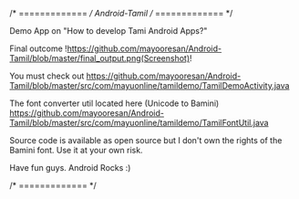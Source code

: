 /* ============= */
Android-Tamil
/* ============= */

Demo App on "How to develop Tami Android Apps?"

Final outcome
!https://github.com/mayooresan/Android-Tamil/blob/master/final_output.png(Screenshot)!


You must check out 
https://github.com/mayooresan/Android-Tamil/blob/master/src/com/mayuonline/tamildemo/TamilDemoActivity.java

The font converter util located here (Unicode to Bamini)
https://github.com/mayooresan/Android-Tamil/blob/master/src/com/mayuonline/tamildemo/TamilFontUtil.java

Source code is available as open source but I don't own the rights of the Bamini font. Use it at your own risk.

Have fun guys. Android Rocks :)

/* ============= */

